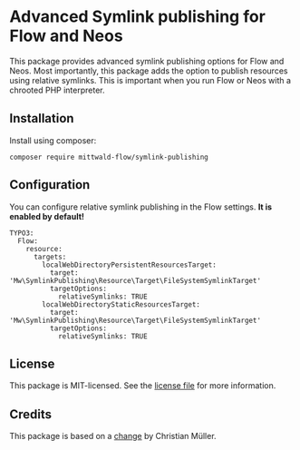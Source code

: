 Advanced Symlink publishing for Flow and Neos
=============================================

This package provides advanced symlink publishing options for Flow and Neos.
Most importantly, this package adds the option to publish resources using relative symlinks.
This is important when you run Flow or Neos with a chrooted PHP interpreter.

Installation
------------

Install using composer:

    composer require mittwald-flow/symlink-publishing

Configuration
-------------

You can configure relative symlink publishing in the Flow settings.
**It is enabled by default!**

	TYPO3:
	  Flow:
		resource:
		  targets:
			localWebDirectoryPersistentResourcesTarget:
			  target: 'Mw\SymlinkPublishing\Resource\Target\FileSystemSymlinkTarget'
			  targetOptions:
				relativeSymlinks: TRUE
			localWebDirectoryStaticResourcesTarget:
			  target: 'Mw\SymlinkPublishing\Resource\Target\FileSystemSymlinkTarget'
			  targetOptions:
				relativeSymlinks: TRUE

License
-------

This package is MIT-licensed. See the [license file](LICENSE) for more information.

Credits
-------

This package is based on a [change](https://review.typo3.org/30519) by Christian Müller.